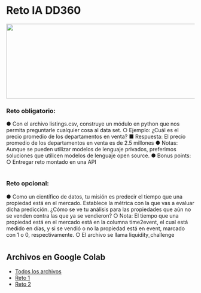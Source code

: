 # Reto IA DD360

<p align="center">
<img src="https://media.licdn.com/dms/image/D561BAQFclBZ5cHfabA/company-background_10000/0/1659378391537/dd360_cover?e=1705485600&v=beta&t=1kVG74i2Ak-8nQIapIlD7IrBtJC5RI5TISQ1SDkYKFU"  width=600 height=200>
</p>

### Reto obligatorio:
●	Con el archivo listings.csv, construye un módulo en python que nos permita preguntarle cualquier cosa al data set. 
○	Ejemplo: ¿Cuál es el precio promedio de los departamentos en venta?
■	Respuesta: El precio promedio de los departamentos en venta es de 2.5 millones
●	Notas: Aunque se pueden utilizar modelos de lenguaje privados, preferimos soluciones que utilicen modelos de lenguaje open source.
●	Bonus points:
○	Entregar reto montado en una API 
#

### Reto opcional:
●	Como un científico de datos, tu misión es predecir el tiempo que una propiedad está en el mercado. Establece la métrica con la que vas a evaluar dicha predicción. ¿Cómo se ve tu análisis para las propiedades que aún no se venden contra las que ya se vendieron?
○	Nota: El tiempo que una propiedad está en el mercado está en la columna time2event, el cual está medido en días, y si se vendió o no la propiedad está en event, marcado con 1 o 0, respectivamente.
○	El archivo se llama liquidity_challenge
#

## Archivos en Google Colab

- [Todos los archivos](https://drive.google.com/drive/folders/1i94beFvy_sRUnxipae3nKqLAH0dlqfPd)
- [Reto 1](https://colab.research.google.com/drive/1PvSUssFZmYplg0osJqkicfkVg0XfFG4F?usp=drive_link)
- [Reto 2](https://colab.research.google.com/drive/1qvK9E2MnN4tvxdaRLcJOX_w8trpqETQK?usp=drive_link)



